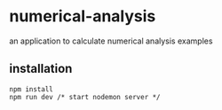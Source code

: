 # numerical-analysis
 
 an application to calculate numerical analysis examples
 
 ## installation
 ```
 npm install
 npm run dev /* start nodemon server */
 ```
